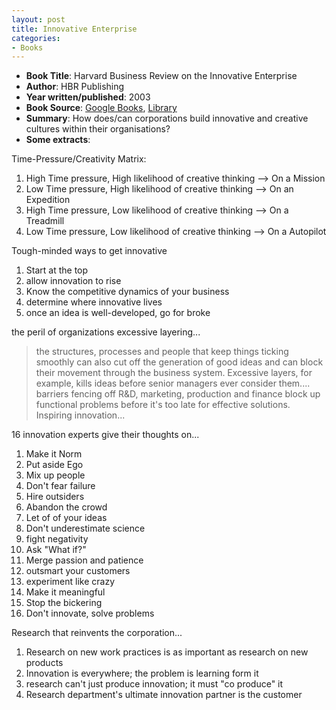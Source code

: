 ```yaml
---
layout: post
title: Innovative Enterprise
categories:
- Books
---
```


- **Book Title**: Harvard Business Review on the Innovative Enterprise
- **Author**: HBR Publishing
- **Year written/published**: 2003
- **Book Source**: [Google Books](http://books.google.com/books?id=r4taXHHvbpMC&printsec=frontcover&dq=Harvard+Business+Review+on+the+Innovative+Enterprise&cd=1#v=onepage&q=&f=false), [Library](http://catalogue.nlb.gov.sg/cgi-bin/cw_cgi?fullRecord+22323+3002+11802061+1+0)
- **Summary**: How does/can corporations build innovative and creative cultures within their organisations?
- **Some extracts**:

Time-Pressure/Creativity Matrix:

1. High Time pressure, High likelihood of creative thinking --> On a Mission
2. Low Time pressure, High likelihood of creative thinking --> On an Expedition
3. High Time pressure, Low likelihood of creative thinking --> On a Treadmill
4. Low Time pressure, Low likelihood of creative thinking --> On a Autopilot

Tough-minded ways to get innovative

1. Start at the top
2. allow innovation to rise
3. Know the competitive dynamics of your business
4. determine where innovative lives
5. once an idea is well-developed, go for broke

the peril of organizations excessive layering...

> the structures, processes and people that keep things ticking smoothly can also cut off the generation of good ideas and can block their movement through the business system. Excessive layers, for example, kills ideas before senior managers ever consider them.... barriers fencing off R&D, marketing, production and finance block up functional problems before it's too late for effective solutions.
Inspiring innovation...

16 innovation experts give their thoughts on...

1. Make it Norm
2. Put aside Ego
3. Mix up people
4. Don't fear failure
5. Hire outsiders
6. Abandon the crowd
7. Let of of your ideas
8. Don't underestimate science
9. fight negativity
10. Ask "What if?"
11. Merge passion and patience
12. outsmart your customers
13. experiment like crazy
14. Make it meaningful
15. Stop the bickering
16. Don't innovate, solve problems

Research that reinvents the corporation...

1. Research on new work practices is as important as research on new products
2. Innovation is everywhere; the problem is learning form it
3. research can't just produce innovation; it must "co produce" it
4. Research department's ultimate innovation partner is the customer
